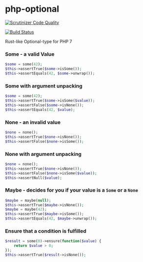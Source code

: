 # php-optional

[![Scrutinizer Code Quality](https://scrutinizer-ci.com/g/Dgame/php-optional/badges/quality-score.png?b=master)](https://scrutinizer-ci.com/g/Dgame/php-optional/?branch=master)

[![Build Status](https://travis-ci.org/Dgame/php-optional.svg?branch=master)](https://travis-ci.org/Dgame/php-optional)

Rust-like Optional-type for PHP 7

### Some - a valid Value
```php
$some = some(42);
$this->assertTrue($some->isSome());
$this->assertEquals(42, $some->unwrap());
```

### Some with argument unpacking
```php
$some = some(42);
$this->assertTrue($some->isSome($value));
$this->assertFalse($some->isNone());
$this->assertEquals(42, $value);
```

### None - an invalid value
```php
$none = none();
$this->assertTrue($none->isNone());
$this->assertFalse($none->isSome());
```

### None with argument unpacking
```php
$none = none();
$this->assertTrue($none->isNone());
$this->assertFalse($none->isSome($value));
$this->assertNull($value);
```

### Maybe - decides for you if your value is a `Some` or a `None`
```php
$maybe = maybe(null);
$this->assertTrue($maybe->isNone());
$maybe = maybe(42);
$this->assertTrue($maybe->isSome());
$this->assertEquals(42, $maybe->unwrap());
```

### Ensure that a condition is fulfilled
```php
$result = some(0)->ensure(function($value) {
    return $value > 0;
});
$this->assertTrue($result->isNone());
```
